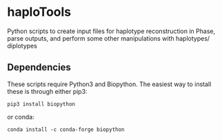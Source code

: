 # haploTools
Python scripts to create input files for haplotype reconstruction in Phase, parse outputs, and perform some other manipulations with haplotypes/ diplotypes

## Dependencies

These scripts require Python3 and Biopython. The easiest way to install these is through either pip3:

```
pip3 install biopython
```
or conda:
```
conda install -c conda-forge biopython
```
